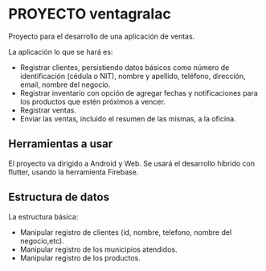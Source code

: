 # PROYECTO ventagralac

Proyecto para el desarrollo de una aplicación de ventas.

La aplicación lo que se hará es:

* Registrar clientes, persistiendo datos básicos como número de identificación (cédula o NIT), nombre y apellido, teléfono, dirección, email, nombre del negocio.
* Registrar inventario con opción de agregar fechas y notificaciones para los productos que estén próximos a vencer.
* Registrar ventas.
* Enviar las ventas, incluido el resumen de las mismas, a la oficina.

## Herramientas a usar

El proyecto va dirigido a Android y Web.
Se usará el desarrollo híbrido con flutter, usando la herramienta Firebase.

## Estructura de datos

La estructura básica:

* Manipular registro de clientes (id, nombre, telefono, nombre del negocio,etc).
* Manipular registro de los municipios atendidos.
* Manipular registro de los productos.
